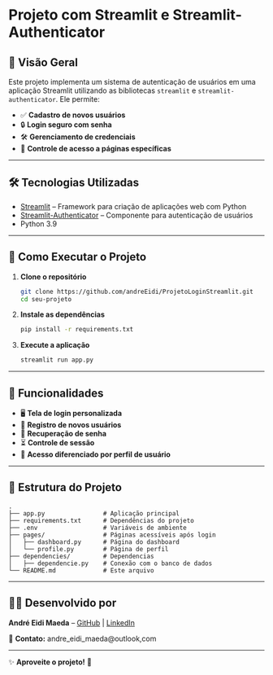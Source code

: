 # Projeto com Streamlit e Streamlit-Authenticator  

## 📌 Visão Geral  

Este projeto implementa um sistema de autenticação de usuários em uma aplicação Streamlit utilizando as bibliotecas `streamlit` e `streamlit-authenticator`. Ele permite:  

- ✅ **Cadastro de novos usuários**  
- 🔒 **Login seguro com senha**  
- 🛠️ **Gerenciamento de credenciais**  
- 🔑 **Controle de acesso a páginas específicas**  

---

## 🛠️ Tecnologias Utilizadas  

- [Streamlit](https://streamlit.io/) – Framework para criação de aplicações web com Python  
- [Streamlit-Authenticator](https://github.com/mkhorasani/Streamlit-Authenticator) – Componente para autenticação de usuários  
- Python 3.9  

---

## 🚀 Como Executar o Projeto  

1. **Clone o repositório**  
   ```bash  
   git clone https://github.com/andreEidi/ProjetoLoginStreamlit.git  
   cd seu-projeto  
   ```  

2. **Instale as dependências**  
   ```bash  
   pip install -r requirements.txt  
   ```  

3. **Execute a aplicação**  
   ```bash  
   streamlit run app.py  
   ```  
---


## 🎯 Funcionalidades  

- 🖥️ **Tela de login personalizada**  
- 📝 **Registro de novos usuários**  
- 🔄 **Recuperação de senha**  
- ⏳ **Controle de sessão**  
- 👥 **Acesso diferenciado por perfil de usuário**  
---

## 📂 Estrutura do Projeto  

```  
.  
├── app.py                # Aplicação principal  
├── requirements.txt      # Dependências do projeto  
├── .env                  # Variáveis de ambiente  
├── pages/                # Páginas acessíveis após login  
│   ├── dashboard.py      # Página do dashboard  
│   └── profile.py        # Página de perfil  
├── dependencies/         # Dependencias
│   ├── dependencie.py    # Conexão com o banco de dados  
└── README.md             # Este arquivo  
```  

---

## 👨‍💻 **Desenvolvido por**  
**André Eidi Maeda** – [GitHub](https://github.com/andreEidi) | [LinkedIn](https://www.linkedin.com/in/andre-eidi-maeda/)

📧 **Contato:** andre_eidi_maeda@outlook,com

---  

✨ **Aproveite o projeto!** 🚀